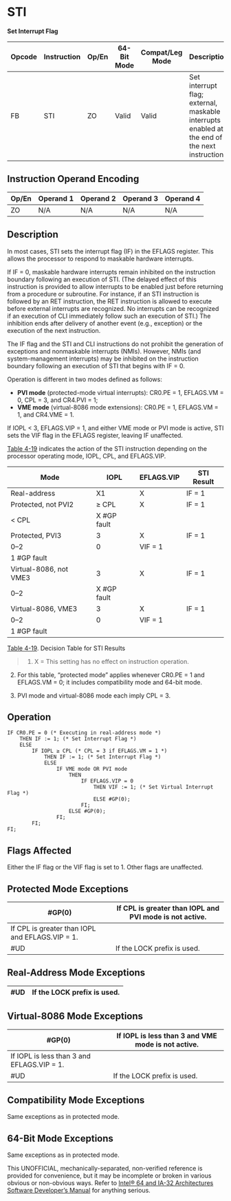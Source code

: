 # STI

**Set Interrupt Flag**

| Opcode | Instruction | Op/En | 64-Bit Mode | Compat/Leg Mode | Description                                                                                   |
| ------ | ----------- | ----- | ----------- | --------------- | --------------------------------------------------------------------------------------------- |
| FB     | STI         | ZO    | Valid       | Valid           | Set interrupt flag; external, maskable interrupts enabled at the end of the next instruction. |

## Instruction Operand Encoding

| Op/En | Operand 1 | Operand 2 | Operand 3 | Operand 4 |
| ----- | --------- | --------- | --------- | --------- |
| ZO    | N/A       | N/A       | N/A       | N/A       |

## Description

In most cases, STI sets the interrupt flag (IF) in the EFLAGS register. This allows the processor to respond to maskable hardware interrupts.

If IF = 0, maskable hardware interrupts remain inhibited on the instruction boundary following an execution of STI. (The delayed effect of this instruction is provided to allow interrupts to be enabled just before returning from a procedure or subroutine. For instance, if an STI instruction is followed by an RET instruction, the RET instruction is allowed to execute before external interrupts are recognized. No interrupts can be recognized if an execution of CLI immediately follow such an execution of STI.) The inhibition ends after delivery of another event (e.g., exception) or the execution of the next instruction.

The IF flag and the STI and CLI instructions do not prohibit the generation of exceptions and nonmaskable interrupts (NMIs). However, NMIs (and system-management interrupts) may be inhibited on the instruction boundary following an execution of STI that begins with IF = 0.

Operation is different in two modes defined as follows:

- **PVI mode** (protected-mode virtual interrupts): CR0.PE = 1, EFLAGS.VM = 0, CPL = 3, and CR4.PVI = 1;
- **VME mode** (virtual-8086 mode extensions): CR0.PE = 1, EFLAGS.VM = 1, and CR4.VME = 1.

If IOPL < 3, EFLAGS.VIP = 1, and either VME mode or PVI mode is active, STI sets the VIF flag in the EFLAGS register, leaving IF unaffected.

[Table 4-19](/x86/sti#tbl-4-19) indicates the action of the STI instruction depending on the processor operating mode, IOPL, CPL, and EFLAGS.VIP.

| Mode                   | IOPL             | EFLAGS.VIP | STI Result |
| ---------------------- | ---------------- | ---------- | ---------- |
| Real-address           | X1               | X          | IF = 1     |
| Protected, not PVI2    | ≥ CPL            | X          | IF = 1     |
| < CPL                  | X \#​​​​GP fault |
| Protected, PVI3        | 3                | X          | IF = 1     |
| 0–2                    | 0                | VIF = 1    |
| 1 \#​​​​GP fault       |
| Virtual-8086, not VME3 | 3                | X          | IF = 1     |
| 0–2                    | X \#​​​​GP fault |
| Virtual-8086, VME3     | 3                | X          | IF = 1     |
| 0–2                    | 0                | VIF = 1    |
| 1 \#​​​​GP fault       |

[Table 4-19](/x86/sti#tbl-4-19). Decision Table for STI Results

> 1. X = This setting has no effect on instruction operation.

2. For this table, “protected mode” applies whenever CR0.PE = 1 and EFLAGS.VM = 0; it includes compatibility mode and 64-bit mode.

3. PVI mode and virtual-8086 mode each imply CPL = 3.

## Operation

```
IF CR0.PE = 0 (* Executing in real-address mode *)
    THEN IF := 1; (* Set Interrupt Flag *)
    ELSE
        IF IOPL ≥ CPL (* CPL = 3 if EFLAGS.VM = 1 *)
            THEN IF := 1; (* Set Interrupt Flag *)
            ELSE
                IF VME mode OR PVI mode
                    THEN
                        IF EFLAGS.VIP = 0
                            THEN VIF := 1; (* Set Virtual Interrupt Flag *)
                            ELSE #​​​​GP(0);
                        FI;
                    ELSE #​​​​GP(0);
                FI;
        FI;
FI;

```

## Flags Affected

Either the IF flag or the VIF flag is set to 1. Other flags are unaffected.

## Protected Mode Exceptions

| \#​​​​GP(0)                                     | If CPL is greater than IOPL and PVI mode is not active. |
| ----------------------------------------------- | ------------------------------------------------------- |
| If CPL is greater than IOPL and EFLAGS.VIP = 1. |
| #​​​UD                                          | If the LOCK prefix is used.                             |

## Real-Address Mode Exceptions

| #​​​UD | If the LOCK prefix is used. |
| ------ | --------------------------- |

## Virtual-8086 Mode Exceptions

| \#​​​​GP(0)                                | If IOPL is less than 3 and VME mode is not active. |
| ------------------------------------------ | -------------------------------------------------- |
| If IOPL is less than 3 and EFLAGS.VIP = 1. |
| #​​​UD                                     | If the LOCK prefix is used.                        |

## Compatibility Mode Exceptions

Same exceptions as in protected mode.

## 64-Bit Mode Exceptions

Same exceptions as in protected mode.

This UNOFFICIAL, mechanically-separated, non-verified reference is provided for convenience, but it may be
incomplete or broken in various obvious or non-obvious
ways. Refer to [Intel® 64 and IA-32 Architectures Software Developer’s Manual](https://software.intel.com/en-us/download/intel-64-and-ia-32-architectures-sdm-combined-volumes-1-2a-2b-2c-2d-3a-3b-3c-3d-and-4) for anything serious.

